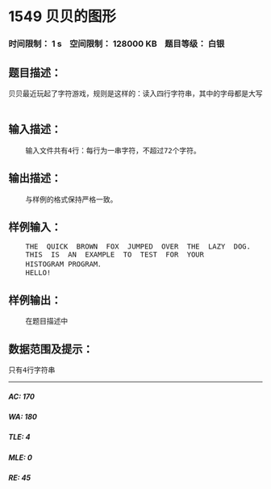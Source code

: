 # 1549 贝贝的图形   
### 时间限制： 1 s&nbsp;&nbsp;&nbsp;&nbsp;空间限制： 128000 KB&nbsp;&nbsp;&nbsp;&nbsp;题目等级： 白银  
## 题目描述：  

<pre>
贝贝最近玩起了字符游戏，规则是这样的：读入四行字符串，其中的字母都是大写的，乐乐想打印一个柱状图显示每个大写字母的频率。你能帮助他吗？

</pre>
  
  
## 输入描述：  

<pre>
    输入文件共有4行：每行为一串字符，不超过72个字符。
</pre>
  
  
## 输出描述：  

<pre>
    与样例的格式保持严格一致。
</pre>
  
  
## 样例输入：  

<pre>
    THE  QUICK  BROWN  FOX  JUMPED  OVER  THE  LAZY  DOG.
    THIS  IS  AN  EXAMPLE  TO  TEST  FOR  YOUR
    HISTOGRAM PROGRAM．
    HELLO!
</pre>
  
  
## 样例输出：  

<pre>
    在题目描述中
</pre>
  
  
## 数据范围及提示：  

<pre>
只有4行字符串
</pre>
  
  
***  

##### AC: 170  
##### WA: 180  
##### TLE: 4  
##### MLE: 0  
##### RE: 45  
